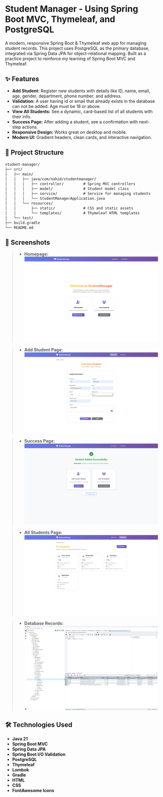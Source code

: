 # Student Manager - Using Spring Boot MVC, Thymeleaf, and PostgreSQL

A modern, responsive Spring Boot & Thymeleaf web app for managing student records. This project uses PostgreSQL as the primary database, integrated via Spring Data JPA for object-relational mapping.
Built as a practice project to reinforce my learning of Spring Boot MVC and Thymeleaf. 


## ✨ Features

- **Add Student:** Register new students with details like ID, name, email, age, gender, department, phone number, and address.
- **Validation:**  A user having id or email that already exists in the database can not be added. Age must be 18 or above.
- **View All Students:** See a dynamic, card-based list of all students with their info.
- **Success Page:** After adding a student, see a confirmation with next-step actions.
- **Responsive Design:** Works great on desktop and mobile.
- **Modern UI:** Gradient headers, clean cards, and interactive navigation.



## 📂 Project Structure

```
student-manager/
├── src/
│   ├── main/
│   │   ├── java/com/nahid/studentmanager/
│   │   │   ├── controller/         # Spring MVC controllers
│   │   │   ├── model/              # Student model class
│   │   │   ├── service/            # Service for managing students
│   │   │   └── StudentManagerApplication.java
│   │   └── resources/
│   │       ├── static/             # CSS and static assets
│   │       └── templates/          # Thymeleaf HTML templates
│   └── test/
├── build.gradle
└── README.md
```



## 📸 Screenshots


[//]: # (> *&#40;Will add screenshots soon...&#41;*)

> - **Homepage:**  
  ![Homepage](images/homepage.png)

> - **Add Student Page:**  
  ![Add Student](images/add-student-page-withInfo.png)

> - **Success Page:**  
    ![Success Page](images/success-page.png)

> - **All Students Page:**  
  ![All Students](images/all-students-page.png)

> - **Database Records:**  
  ![Database Records](images/database-records.png)

    

## 🛠️ Technologies Used

- **Java 21**
- **Spring Boot MVC**
- **Spring Data JPA**
- **Spring Boot I/O Validation**
- **PostgreSQL**
- **Thymeleaf**
- **Lombok**
- **Gradle**
- **HTML**
- **CSS**
- **FontAwesome Icons**



